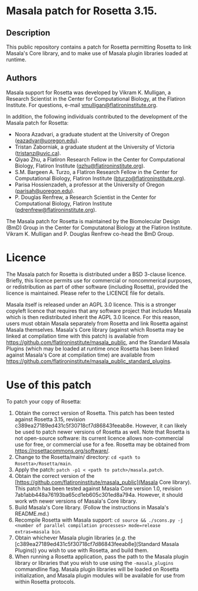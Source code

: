 # Masala patch for Rosetta 3.15.

## Description 
This public repository contains a patch for Rosetta permitting Rosetta to link Masala's Core library, and to make use of Masala plugin libraries loaded at runtime.

## Authors

Masala support for Rosetta was developed by Vikram K. Mulligan, a Research Scientist in the Center for Computational Biology, at the Flatiron Institute.  For questions, e-mail vmulligan@flatironinstitute.org.

In addition, the following individuals contributed to the development of the Masala patch for Rosetta:

- Noora Azadvari, a graduate student at the University of Oregon (eazadvar@uoregon.edu).
- Tristan Zaborniak, a graduate student at the University of Victoria (tristanz@uvic.ca).
- Qiyao Zhu, a Flatiron Research Fellow in the Center for Computational Biology, Flatiron Institute (qzhu@flatironinstitute.org).
- S.M. Bargeen A. Turzo, a Flatiron Research Fellow in the Center for Computational Biology, Flatiron Institute (bturzo@flatironinstitute.org).
- Parisa Hossienzadeh, a professor at the University of Oregon (parisah@uoregon.edu).
- P. Douglas Renfrew, a Research Scientist in the Center for Computational Biology, Flatiron Institute (pdrenfrew@flatironinstitute.org).

The Masala patch for Rosetta is maintained by the Biomolecular Design (BmD) Group in the Center for Computatonal Biology at the Flatiron Institute.  Vikram K. Mulligan and P. Douglas Renfrew co-head the BmD Group.

# Licence

The Masala patch for Rosetta is distributed under a BSD 3-clause licence.  Briefly, this licence permits use for commercial or noncommerical purposes, or redistribution as part of other software (including Rosetta), provided the licence is maintained.  Please refer to the LICENCE file for details.

Masala itself is released under an AGPL 3.0 licence.  This is a stronger copyleft licence that requires that any software project that includes Masala which is then redistributed inherit the AGPL 3.0 licence.  For this reason, users must obtain Masala separately from Rosetta and link Rosetta against Masala themselves.  Masala's Core library (against which Rosetta may be linked at compilation time with this patch) is available from <a href="https://github.com/flatironinstitute/masala_public">https://github.com/flatironinstitute/masala_public</a>, and the Standard Masala Plugins (which may be loaded at runtime once Rosetta has been linked against Masala's Core at compilation time) are available from <a href="https://github.com/flatironinstitute/masala_public_standard_plugins">https://github.com/flatironinstitute/masala_public_standard_plugins</a>.

# Use of this patch

To patch your copy of Rosetta:

1.  Obtain the correct version of Rosetta.  This patch has been tested against Rosetta 3.15, revision c389ea27189ed431c5f30718cf7d86843feeab8e.  However, it can likely be used to patch newer versions of Rosetta as well.  Note that Rosetta is not open-source software: its current licence allows non-commercial use for free, or commercial use for a fee.  Rosetta may be obtained from <a href="https://rosettacommons.org/software/">https://rosettacommons.org/software/</a>.
2.  Change to the Rosetta/main/ directory: `cd <path to Rosetta>/Rosetta/main`.
3.  Apply the patch: `patch -p1 < <path to patch>/masala.patch`.
4.  Obtain the correct version of the [https://github.com/flatironinstitute/masala_public](Masala Core library).  This patch has been tested against Masala Core version 1.0, revision 7ab1abb448a76193ba65cd1eb605c301ed8a794a.  However, it should work wth newer versions of Masala's Core library.
5.  Build Masala's Core library.  (Follow the instructions in Masala's README.md.)
6.  Recompile Rosetta with Masala support: `cd source && ./scons.py -j <number of parallel compilation processes> mode=release extras=masala bin`.
7.  Obtain whichever Masala plugin libraries (_e.g._ the [c389ea27189ed431c5f30718cf7d86843feeab8e](Standard Masala Plugins)) you wish to use with Rosetta, and build them.
8.  When running a Rosetta application, pass the path to the Masala plugin library or libraries that you wish to use using the `-masala_plugins` commandline flag.  Masala plugin libraries will be loaded on Rosetta initialization, and Masala plugin modules will be available for use from within Rosetta protocols.
